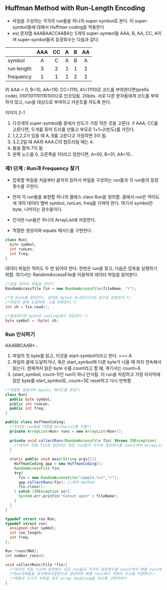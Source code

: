 ## Huffman Method with Run-Length Encoding

- 파일을 구성하는 각각의 run들을 하나의 super-symbol로 본다. 이 super-symbol들에 대해서 Huffman coding을 적용한다
- ex) 문자열 AAABAACCAABA는 5개의 super-symbol들 AAA, B, AA, CC, A이며 super-symbol들의 등장회수는 다음과 같다.

|            | AAA  |  CC  |  A   |  B   |  AA  |
| ---------- | :--: | :--: | :--: | :--: | :--: |
| symbol     |  A   |  C   |  A   |  B   |  A   |
| run length |  3   |  2   |  1   |  1   |  2   |
| frequency  |  1   |  1   |  1   |  2   |  2   |

if) AAA = 0, B=10, AA=110, CC=1110, A1=11110로 코드를 부여한다면(prefix code), 0101101110110100으로 인코딩됨. 20bits.
서로 다른 문자들에게 코드를 부여하지 않고, run을 대상으로 부여하고 카운트를 하도록 한다.

이미지 2-1

1. 다섯개의 super-symbol들 중에서 빈도가 가장 적은 것을 고른다. if AAA, CC를 고른다면, 두개를 묶어 트리를 만들고 부모로 1+1=2(빈도)를 가진다.
2. 1,2,2,2가 있을 때 A, B를 고른다고 가정하면 3이 됨.
3. 3,2,2일 때 AA와 AAA,C의 합트리일 때는 4.
4. 둘을 합쳐 7이 됨
5. 왼쪽 노드를 0, 오른쪽을 1이라고 정한다면, A=00, B=01, AA=10.. 

### 제1 단계 : Run과 Frequency 찾기

- 압축할 파일을 처음부터 끝까지 읽어서 파일을 구성하는 run들과 각 run들의 등장횟수를 구한다.
- 먼저 각 run들을 표현할 하나의 클래스 class Run을 정의함.
  클래서 run은 적어도 세 개의 데이터 멤버 symbol, runLen, freq를 가져야 한다. 
  여기서 symbol은 byte, 나머지는 정수들이다.


- 인식한 run들은 하나의 ArrayList에 저장한다.
- 적절한 생성자와 equals 메서드를 구현한다.

```java
class Run{
  byte symbol;
  int runLen;
  int freq;
}
```

데이터 파일은 적어도 두 번 읽어야 한다. 한번은 run을 찾고, 다음은 압축을 실행하기 위함.
여기서는 RandomAccessFile을 이용하여 데이터 파일을 읽어본다.

```java
/*읽을 데이터 파일을 연다*/
RandomAccessfile fin = new RandomAccessFile(fileName, "r");

/*한 byte를 읽어온다. 읽어온 byte는 0~255사이의 정수로 반환된다.*/
/*파일의 끝에 도달하면 -1을 반환한다.*/
int ch = fin.read();

/*필요하다면 byte로 casting해서 저장한다.*/
byte symbol = (byte) ch;
```

### Run 인식하기

AAABBCAAB*...

1. 파일의 첫 byte를 읽고, 이것을 start-symbol이라고 한다. ==> A
2. 파일의 끝에 도달하거나, 혹은 start_symbol와 다른 byte가 나올 때 까지 연속해서 읽는다. 현재까지 읽은 byte 수를 count라고 할 떄, 여기서는 count=4.
3. (start_symbol, count-1)인 run이 하나 인식됨. 이 run을 저장하고 가장 마지막에 읽은 byte를 start_symbol로, count=1로 reset하고 다시 반복함

```java
/*적절한 생성자와 equals 메서드를 완성*/
class Run{
  public byte symbol;
  piblic int runLen;
  public int freq;
}
```

```java
public class HuffmanCoding{
  /*인식한 run들을 저장할 ArrayList를 만듦*/
  private ArrayList<Run> runs = new ArrayList<Run>();
  
  private void collectRuns(RandomAccessFile fin) throws IOException{
    /*데이터 파일 fin에 등장하는 모든 run들과 각각의 등장횟수를 count하여 ArrayList에 저장한다.*/
  }
  
  static public void main(String args[]){
    HuffmanCoding app = new HuffmanCoding();
    RandomAccessFile fin;
    try{
      fin = new RandomAccessFile("sample.txt","r");
      app.collectRuns(fin); //위의 method
      fin.close();
    } catch (IOException io){
      System.err.println("Cannot open" + fileName);
    }
  }
}
```

```c
typedef struct run Run;
typedef struct run{
  unsigned char symbol;
  int run_length;
  int freq;
};

Run *runs[MAX];
int number_runs=0;

void collectRuns(File *fin){
  /*데이터 파일 fin에 등장하는 모든 run들과 각각의 등장횟수를 count하여 배열 runs에 저장한다.*/
  /*Run객체들을 동적메모리할당으로 생성하여 배열 runs에서 객체의 주소를 저장하고*/
  /*배열의 크기가 부족할 경우 array doubling을 하도록 구현하라*/
}
```

